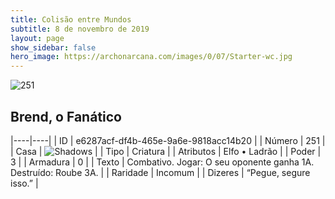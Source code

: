 ```yaml
---
title: Colisão entre Mundos
subtitle: 8 de novembro de 2019
layout: page
show_sidebar: false
hero_image: https://archonarcana.com/images/0/07/Starter-wc.jpg
---
```


![251](https://cdn.keyforgegame.com/media/card_front/pt/452_251_Q5Q37W83J2QP_pt.png)

## Brend, o Fanático

|----|----|
| ID | e6287acf-df4b-465e-9a6e-9818acc14b20 |
| Número | 251 |
| Casa | ![Shadows](https://archonarcana.com/images/thumb/e/ee/Shadows.png/22px-Shadows.png "Sombras") |
| Tipo | Criatura |
| Atributos | Elfo • Ladrão |
| Poder | 3 |
| Armadura | 0 |
| Texto | Combativo. Jogar: O seu oponente ganha 1A. Destruído: Roube 3A. |
| Raridade | Incomum |
| Dizeres | “Pegue, segure isso.” |
